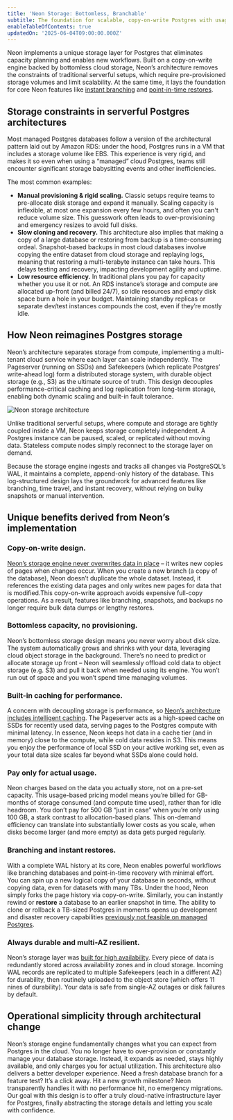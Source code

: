 ```yaml
---
title: 'Neon Storage: Bottomless, Branchable'
subtitle: The foundation for scalable, copy-on-write Postgres with usage-based pricing and zero storage management.
enableTableOfContents: true
updatedOn: '2025-06-04T09:00:00.000Z'
---
```


Neon implements a unique storage layer for Postgres that eliminates capacity planning and enables new workflows. Built on a copy-on-write engine backed by bottomless cloud storage, Neon’s architecture removes the constraints of traditional serverful setups, which require pre-provisioned storage volumes and limit scalability. At the same time, it lays the foundation for core Neon features like [instant branching](/blog/instantly-copy-tb-size-datasets-the-magic-of-copy-on-write) and [point-in-time restores](blog/recover-large-postgres-databases#neons-instant-point-in-time-recovery).

## Storage constraints in serverful Postgres architectures

Most managed Postgres databases follow a version of the architectural pattern laid out by Amazon RDS: under the hood, Postgres runs in a VM that includes a storage volume like EBS. This experience is very rigid, and makes it so even when using a “managed” cloud Postgres, teams still encounter significant storage babysitting events and other inefficiencies.

The most common examples:

- **Manual provisioning & rigid scaling.** Classic setups require teams to pre-allocate disk storage and expand it manually. Scaling capacity is inflexible, at most one expansion every few hours, and often you can't reduce volume size. This guesswork often leads to over-provisioning and emergency resizes to avoid full disks.
- **Slow cloning and recovery.** This architecture also implies that making a copy of a large database or restoring from backup is a time-consuming ordeal. Snapshot-based backups in most cloud databases involve copying the entire dataset from cloud storage and replaying logs, meaning that restoring a multi-terabyte instance can take hours. This delays testing and recovery, impacting development agility and uptime.
- **Low resource efficiency.** In traditional plans you pay for capacity whether you use it or not. An RDS instance’s storage and compute are allocated up-front (and billed 24/7), so idle resources and empty disk space burn a hole in your budget. Maintaining standby replicas or separate dev/test instances compounds the cost, even if they’re mostly idle.

## How Neon reimagines Postgres storage

Neon’s architecture separates storage from compute, implementing a multi-tenant cloud service where each layer can scale independently. The Pageserver (running on SSDs) and Safekeepers (which replicate Postgres’ write-ahead log) form a distributed storage system, with durable object storage (e.g., S3) as the ultimate source of truth. This design decouples performance-critical caching and log replication from long-term storage, enabling both dynamic scaling and built-in fault tolerance.

![Neon storage architecture](/pages/storage/schema.jpg)

Unlike traditional serverful setups, where compute and storage are tightly coupled inside a VM, Neon keeps storage completely independent. A Postgres instance can be paused, scaled, or replicated without moving data. Stateless compute nodes simply reconnect to the storage layer on demand.

Because the storage engine ingests and tracks all changes via PostgreSQL’s WAL, it maintains a complete, append-only history of the database. This log-structured design lays the groundwork for advanced features like branching, time travel, and instant recovery, without relying on bulky snapshots or manual intervention.

## Unique benefits derived from Neon’s implementation

### Copy-on-write design.

[Neon’s storage engine never overwrites data in place](/blog/get-page-at-lsn) – it writes new copies of pages when changes occur. When you create a new branch (a copy of the database), Neon doesn’t duplicate the whole dataset. Instead, it references the existing data pages and only writes new pages for data that is modified.This copy-on-write approach avoids expensive full-copy operations. As a result, features like branching, snapshots, and backups no longer require bulk data dumps or lengthy restores.

### Bottomless capacity, no provisioning.

Neon’s bottomless storage design means you never worry about disk size. The system automatically grows and shrinks with your data, leveraging cloud object storage in the background. There’s no need to predict or allocate storage up front – Neon will seamlessly offload cold data to object storage (e.g. S3) and pull it back when needed using its engine. You won’t run out of space and you won’t spend time managing volumes.

### Built-in caching for performance.

A concern with decoupling storage is performance, so [Neon’s architecture includes intelligent caching](blog/architecture-decisions-in-neon). The Pageserver acts as a high-speed cache on SSDs for recently used data, serving pages to the Postgres compute with minimal latency. In essence, Neon keeps hot data in a cache tier (and in memory) close to the compute, while cold data resides in S3. This means you enjoy the performance of local SSD on your active working set, even as your total data size scales far beyond what SSDs alone could hold.

### Pay only for actual usage.

Neon charges based on the data you actually store, not on a pre-set capacity. This usage-based pricing model means you’re billed for GB-months of storage consumed (and compute time used), rather than for idle headroom. You don’t pay for 500 GB “just in case” when you’re only using 100 GB, a stark contrast to allocation-based plans. This on-demand efficiency can translate into substantially lower costs as you scale, when disks become larger (and more empty) as data gets purged regularly.

### Branching and instant restores.

With a complete WAL history at its core, Neon enables powerful workflows like branching databases and point-in-time recovery with minimal effort. You can spin up a new logical copy of your database in seconds, without copying data, even for datasets with many TBs. Under the hood, Neon simply forks the page history via copy-on-write. Similarly, you can instantly rewind or **restore** a database to an earlier snapshot in time. The ability to clone or rollback a TB-sized Postgres in moments opens up development and disaster recovery capabilities [previously not feasible on managed Postgres](blog/postgres-snapshots-neon-vs-rds).

### Always durable and multi-AZ resilient.

Neon’s storage layer was [built for high availability](blog/our-approach-to-high-availability). Every piece of data is redundantly stored across availability zones and in cloud storage. Incoming WAL records are replicated to multiple Safekeepers (each in a different AZ) for durability, then routinely uploaded to the object store (which offers 11 nines of durability). Your data is safe from single-AZ outages or disk failures by default.

## Operational simplicity through architectural change

Neon’s storage engine fundamentally changes what you can expect from Postgres in the cloud. You no longer have to over-provision or constantly manage your database storage. Instead, it expands as needed, stays highly available, and only charges you for actual utilization.
This architecture also delivers a better developer experience. Need a fresh database branch for a feature test? It’s a click away. Hit a new growth milestone? Neon transparently handles it with no performance hit, no emergency migrations. Our goal with this design is to offer a truly cloud-native infrastructure layer for Postgres, finally abstracting the storage details and letting you scale with confidence.

<CTA title="Try Neon" description="Get started in seconds via our <a href='https://console.neon.tech/signup'>Free Plan</a>. If you have questions, <a href='/contact-sales'>reach out to us</a>." buttonText="Get started" buttonUrl="https://console.neon.tech/signup" />
